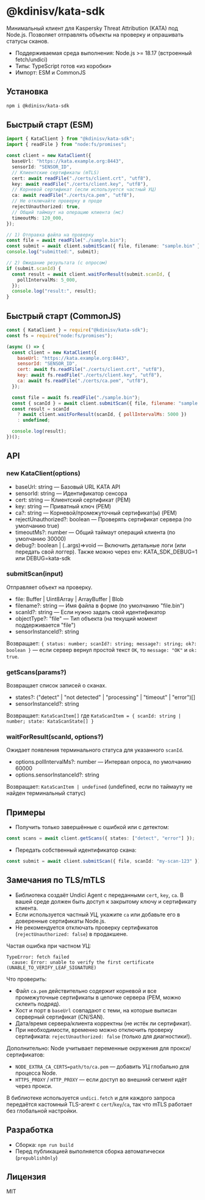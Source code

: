 # @kdinisv/kata-sdk

Минимальный клиент для Kaspersky Threat Attribution (KATA) под Node.js. Позволяет отправлять объекты на проверку и опрашивать статусы сканов.

- Поддерживаемая среда выполнения: Node.js >= 18.17 (встроенный fetch/undici)
- Типы: TypeScript готов «из коробки»
- Импорт: ESM и CommonJS

## Установка

```sh
npm i @kdinisv/kata-sdk
```

## Быстрый старт (ESM)

```ts
import { KataClient } from "@kdinisv/kata-sdk";
import { readFile } from "node:fs/promises";

const client = new KataClient({
  baseUrl: "https://kata.example.org:8443",
  sensorId: "SENSOR_ID",
  // Клиентские сертификаты (mTLS)
  cert: await readFile("./certs/client.crt", "utf8"),
  key: await readFile("./certs/client.key", "utf8"),
  // Корневой сертификат (если используется частный УЦ)
  ca: await readFile("./certs/ca.pem", "utf8"),
  // Не отключайте проверку в проде
  rejectUnauthorized: true,
  // Общий таймаут на операцию клиента (мс)
  timeoutMs: 120_000,
});

// 1) Отправка файла на проверку
const file = await readFile("./sample.bin");
const submit = await client.submitScan({ file, filename: "sample.bin" });
console.log("submitted:", submit);

// 2) Ожидание результата (с опросом)
if (submit.scanId) {
  const result = await client.waitForResult(submit.scanId, {
    pollIntervalMs: 5_000,
  });
  console.log("result:", result);
}
```

## Быстрый старт (CommonJS)

```js
const { KataClient } = require("@kdinisv/kata-sdk");
const fs = require("node:fs/promises");

(async () => {
  const client = new KataClient({
    baseUrl: "https://kata.example.org:8443",
    sensorId: "SENSOR_ID",
    cert: await fs.readFile("./certs/client.crt", "utf8"),
    key: await fs.readFile("./certs/client.key", "utf8"),
    ca: await fs.readFile("./certs/ca.pem", "utf8"),
  });

  const file = await fs.readFile("./sample.bin");
  const { scanId } = await client.submitScan({ file, filename: "sample.bin" });
  const result = scanId
    ? await client.waitForResult(scanId, { pollIntervalMs: 5000 })
    : undefined;

  console.log(result);
})();
```

## API

### new KataClient(options)

- baseUrl: string — Базовый URL KATA API
- sensorId: string — Идентификатор сенсора
- cert: string — Клиентский сертификат (PEM)
- key: string — Приватный ключ (PEM)
- ca?: string — Корневой/промежуточный сертификат(ы) (PEM)
- rejectUnauthorized?: boolean — Проверять сертификат сервера (по умолчанию true)
- timeoutMs?: number — Общий таймаут операций клиента (по умолчанию 30000)
- debug?: boolean | (..args)=>void — Включить детальные логи (или передать свой логгер). Также можно через env: KATA_SDK_DEBUG=1 или DEBUG=kata-sdk

### submitScan(input)

Отправляет объект на проверку.

- file: Buffer | Uint8Array | ArrayBuffer | Blob
- filename?: string — Имя файла в форме (по умолчанию "file.bin")
- scanId?: string — Если нужно задать свой идентификатор
- objectType?: "file" — Тип объекта (на текущий момент поддерживается "file")
- sensorInstanceId?: string

Возвращает: `{ status: number; scanId?: string; message?: string; ok?: boolean }`
— если сервер вернул простой текст `OK`, то `message: "OK"` и `ok: true`.

### getScans(params?)

Возвращает список записей о сканах.

- states?: ("detect" | "not detected" | "processing" | "timeout" | "error")[]
- sensorInstanceId?: string

Возвращает: `KataScanItem[]` где `KataScanItem = { scanId: string | number; state: KataScanState[] }`

### waitForResult(scanId, options?)

Ожидает появления терминального статуса для указанного `scanId`.

- options.pollIntervalMs?: number — Интервал опроса, по умолчанию 60000
- options.sensorInstanceId?: string

Возвращает: `KataScanItem | undefined` (undefined, если по таймауту не найден терминальный статус)

## Примеры

- Получить только завершённые с ошибкой или с детектом:

```ts
const scans = await client.getScans({ states: ["detect", "error"] });
```

- Передать собственный идентификатор скана:

```ts
const submit = await client.submitScan({ file, scanId: "my-scan-123" });
```

## Замечания по TLS/mTLS

- Библиотека создаёт Undici Agent с переданными `cert`, `key`, `ca`. В вашей среде должен быть доступ к закрытому ключу и сертификату клиента.
- Если используется частный УЦ, укажите `ca` или добавьте его в доверенные сертификаты Node.js.
- Не рекомендуется отключать проверку сертификатов (`rejectUnauthorized: false`) в продакшене.

Частая ошибка при частном УЦ:

```
TypeError: fetch failed
  cause: Error: unable to verify the first certificate (UNABLE_TO_VERIFY_LEAF_SIGNATURE)
```

Что проверить:

- Файл `ca.pem` действительно содержит корневой и все промежуточные сертификаты в цепочке сервера (PEM, можно склеить подряд).
- Хост и порт в `baseUrl` совпадают с теми, на которые выписан серверный сертификат (CN/SAN).
- Дата/время сервера/клиента корректны (не истёк ли сертификат).
- При необходимости, временно можно отключить проверку сертификата: `rejectUnauthorized: false` (только для диагностики!).

Дополнительно: Node учитывает переменные окружения для прокси/сертификатов:

- `NODE_EXTRA_CA_CERTS=path/to/ca.pem` — добавить УЦ глобально для процесса Node.
- `HTTPS_PROXY` / `HTTP_PROXY` — если доступ во внешний сегмент идёт через прокси.

В библиотеке используется `undici.fetch` и для каждого запроса передаётся кастомный TLS-агент с `cert`/`key`/`ca`, так что mTLS работает без глобальной настройки.

## Разработка

- Сборка: `npm run build`
- Перед публикацией выполняется сборка автоматически (`prepublishOnly`)

## Лицензия

MIT
